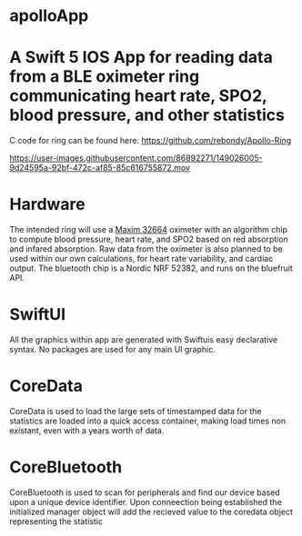 # apolloApp
# A Swift 5 IOS App for reading data from a BLE oximeter ring communicating heart rate, SPO2, blood pressure, and other statistics
C code for ring can be found here: https://github.com/rebondy/Apollo-Ring


https://user-images.githubusercontent.com/86892271/149026005-9d24595a-92bf-472c-af85-85c616755872.mov



# Hardware
The intended ring will use a [Maxim 32664](https://datasheets.maximintegrated.com/en/ds/MAX32664.pdf) oximeter with an algorithm chip to compute blood pressure, heart rate, and SPO2 based on red absorption and infared absorption. Raw data from the oximeter is also planned to be used within our own calculations, for heart rate variability, and cardiac output. The bluetooth chip is a Nordic NRF 52382, and runs on the bluefruit API.
# SwiftUI
All the graphics within app are generated with Swiftuis easy declarative syntax. No packages are used for any main UI graphic.
# CoreData
CoreData is used to load the large sets of timestamped data for the statistics are loaded into a quick access container, making load times non existant, even with a years worth of data.
# CoreBluetooth
CoreBluetooth is used to scan for peripherals and find our device based upon a unique device identifier. Upon conneection being established the initialized manager object will add the recieved value to the coredata object representing the statistic
